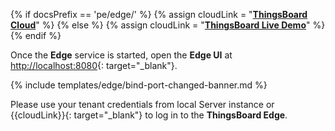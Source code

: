 {% if docsPrefix == 'pe/edge/' %}
{% assign cloudLink = "[**ThingsBoard Cloud**](https://thingsboard.cloud/signup)" %}
{% else %}
{% assign cloudLink = "[**ThingsBoard Live Demo**](https://demo.thingsboard.io/signup)" %}
{% endif %}

Once the **Edge** service is started, open the **Edge UI** at [http://localhost:8080](http://localhost:8080){: target="_blank"}.

{% include templates/edge/bind-port-changed-banner.md %}

Please use your tenant credentials from local Server instance or {{cloudLink}}{: target="_blank"} to log in to the **ThingsBoard Edge**.